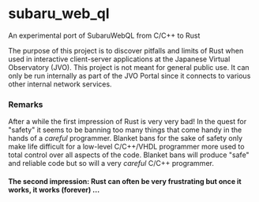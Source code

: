# subaru_web_ql
An experimental port of SubaruWebQL from C/C++ to Rust

The purpose of this project is to discover pitfalls and limits of Rust when used in interactive client-server applications at the Japanese Virtual Observatory (JVO). This project is not meant for general public use. It can only be run internally as part of the JVO Portal since it connects to various other internal network services.

### Remarks

After a while the first impression of Rust is very very bad! In the quest for "safety" it seems to be banning too many things that come handy in the hands of a *careful* programmer. Blanket bans for the sake of safety only make life difficult for a low-level C/C++/VHDL programmer more used to total control over all aspects of the code. Blanket bans will produce "safe" and reliable code but so will a very *careful* C/C++ programmer.

#### The second impression: Rust can often be very frustrating but once it works, it works (forever) ...

